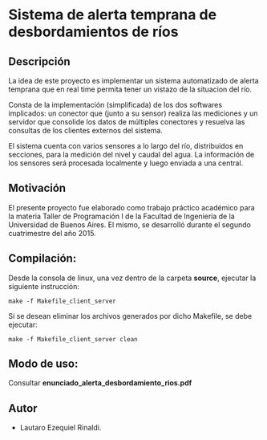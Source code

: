# Sistema de alerta temprana de desbordamientos de ríos

## Descripción
La idea de este proyecto es implementar un sistema automatizado de alerta temprana que en ​real time ​permita tener un vistazo de la situacion del río.

Consta de la implementación (simplificada) de los dos softwares implicados: un ​conector​ que (junto a su sensor) realiza las mediciones y un servidor​ que consolide los datos de múltiples conectores y resuelva las consultas de los clientes externos​ del sistema.

El sistema cuenta con varios sensores a lo largo del río, distribuidos en secciones, para la medición del nivel y caudal del agua.
La información de los sensores será procesada localmente y luego enviada a una central.

## Motivación

El presente proyecto fue elaborado como trabajo práctico académico para la materia Taller de Programación I de la Facultad de Ingeniería de la Universidad de Buenos Aires. El mismo, se desarrolló durante el segundo cuatrimestre del año 2015.

## Compilación:

Desde la consola de linux, una vez dentro de la carpeta **source**, ejecutar la siguiente instrucción:
```
make -f Makefile_client_server
```
Si se desean eliminar los archivos generados por dicho Makefile, se debe ejecutar:
```
make -f Makefile_client_server clean
```
## Modo de uso:

Consultar **enunciado_alerta_desbordamiento_rios.pdf**

## Autor
   - Lautaro Ezequiel Rinaldi.
